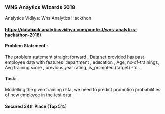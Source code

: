 ### WNS Anaytics Wizards 2018
Analytics Vidhya: Wns Analytics Hackthon

#### https://datahack.analyticsvidhya.com/contest/wns-analytics-hackathon-2018/

#### Problem Statement :
The problem statement straight forward , Data set provided has past employee data with features 'department , education , 
Age, no-of-trainings,  Avg training score , previous year rating, is_promoted (target) etc..

#### Task:
Modelling the given training data, we need to predict promotion probabilities of new employee in the test data.

#### Secured 34th Place (Top 5%)


